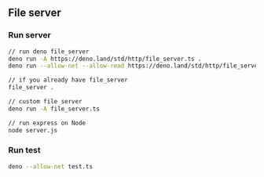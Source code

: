 ## File server

### Run server

```sh
// run deno file_server
deno run -A https://deno.land/std/http/file_server.ts .
deno run --allow-net --allow-read https://deno.land/std/http/file_server.ts .

// if you already have file_server
file_server .

// custom file server
deno run -A file_server.ts

// run express on Node
node server.js
```

### Run test

```sh
deno --allow-net test.ts
```
